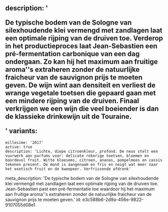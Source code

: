 description: '<p>De typische bodem van de Sologne van silexhoudende klei vermengd met zandlagen laat een optimale rijping van de druiven toe. Verderop in het productieproces laat Jean-Sebastien een pré-fermentation carbonique van een dag ondergaan. Zo kan hij het maximum aan fruitige aroma''s extraheren zonder de natuurlijke fraicheur van de sauvignon prijs te moeten geven. De wijn wint aan densiteit en verliest de wrange vegetale toetsen die gepaard gaan met een mindere rijping van de druiven. Finaal verkrijgen we een wijn die veel boeiender is dan de klassieke drinkewijn uit de Touraine.</p>'
variants:
  -
    millesime: '2017'
    active: true
    description: 'Lichte, diepe citroenkleur, profond. De neus stelt een vuurwerk aan parfums voor: delicate rokerige toetsen, bloemen en boordevol fruit. Witte bloesems, citroen, ananas, pompelmoes en cassis tekenen present. De mond is aangenaam en fris en neigt wat meer naar het exotisch fruit en de kweepeer. Verfrissende afdronk'
meta_description: 'De typische bodem van de Sologne van silexhoudende klei vermengd met zandlagen laat een optimale rijping van de druiven toe. Jean-Sebastien past een pré-fermentatie toe waardoor hij het maximum aan fruitige aroma''s extraheren zonder de natuurlijke fraicheur van de sauvignon prijs te moeten geven.'
id: e3c588b6-2d9a-456e-9822-9107055d08e1
